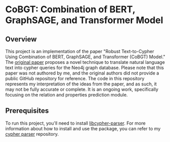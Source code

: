 # CoBGT: Combination of BERT, GraphSAGE, and Transformer Model

## Overview
This project is an implementation of the paper "Robust Text-to-Cypher Using Combination of BERT, GraphSAGE, and Transformer (CoBGT) Model." The [original paper](https://www.mdpi.com/2076-3417/14/17/7881) proposes a novel technique to translate natural language text into cypher queries for the Neo4j graph database.
Please note that this paper was not authored by me, and the original authors did not provide a public GitHub repository for reference. The code in this repository represents my interpretation of the ideas from the paper, and as such, it may not be fully accurate or complete. It is an ongoing work, specifically focusing on the relation and properties prediction module.

## Prerequisites
To run this project, you'll need to install [libcypher-parser](https://github.com/cleishm/libcypher-parser). For more information about how to install and use the package, you can refer to my [cypher parser](https://github.com/justinsiowqi/cypher-parser) repository.
